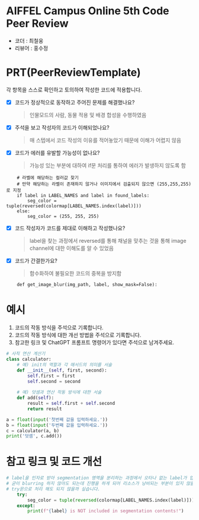 # AIFFEL Campus Online 5th Code Peer Review
- 코더 : 최철웅
- 리뷰어 : 홍수정

# PRT(PeerReviewTemplate) 
각 항목을 스스로 확인하고 토의하여 작성한 코드에 적용합니다.

- [X] 코드가 정상적으로 동작하고 주어진 문제를 해결했나요?
  > 인물모드의 사람, 동물 적용 및 배경 합성을 수행하였음
- [X] 주석을 보고 작성자의 코드가 이해되었나요?
  > 매 스텝에서 코드 작성의 이유를 적어놓았기 때문에 이해가 어렵지 않음
- [X] 코드가 에러를 유발할 가능성이 없나요?
  > 가능성 있는 부분에 대하여 if문 처리를 통하여 에러가 발생하지 않도록 함
  
```
    # 라벨에 해당하는 컬러값 찾기
    # 만약 해당하는 라벨이 존재하지 않거나 이미지에서 검출되지 않으면 (255,255,255)로 지정
    if label in LABEL_NAMES and label in found_labels: 
        seg_color = tuple(reversed(colormap[LABEL_NAMES.index(label)]))
    else:
        seg_color = (255, 255, 255)
```
- [X] 코드 작성자가 코드를 제대로 이해하고 작성했나요?
  > label을 찾는 과정에서 reversed를 통해 채널을 맞추는 것을 통해 image channel에 대한 이해도를 알 수 있었음
- [X] 코드가 간결한가요?
  > 함수화하여 불필요한 코드의 중복을 방지함
```
    def get_image_blur(img_path, label, show_mask=False):
```

# 예시
1. 코드의 작동 방식을 주석으로 기록합니다.
2. 코드의 작동 방식에 대한 개선 방법을 주석으로 기록합니다.
3. 참고한 링크 및 ChatGPT 프롬프트 명령어가 있다면 주석으로 남겨주세요.
```python
# 사칙 연산 계산기
class calculator:
    # 예) init의 역할과 각 매서드의 의미를 서술
    def __init__(self, first, second):
        self.first = first
        self.second = second
    
    # 예) 덧셈과 연산 작동 방식에 대한 서술
    def add(self):
        result = self.first + self.second
        return result

a = float(input('첫번째 값을 입력하세요.')) 
b = float(input('두번째 값을 입력하세요.')) 
c = calculator(a, b)
print('덧셈', c.add()) 
```

# 참고 링크 및 코드 개선
```python
# label을 인자로 받아 segmentation 영역을 분리하는 과정에서 오타나 없는 label가 입력되어 else로 처리되면
# 굳이 blurring 하지 않아도 되는데 진행을 하게 되어 리소스가 낭비되는 부분이 있지 않을까 해서
# try문으로 처리 해도 되지 않을까 싶습니다.
    try:
        seg_color = tuple(reversed(colormap[LABEL_NAMES.index(label)]))
    except:
        print(f"{label} is NOT included in segmentation contents!")
```
